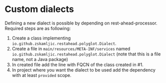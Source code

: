 # Custom dialects

Defining a new dialect is possible by depending on rest-ahead-processor. Required steps are as following:

1. Create a class implementing `io.github.zskamljic.restahead.polyglot.Dialect`.
2. Create a file in `main/resources/META-INF/services` named `io.github.zskamljic.restahead.polyglot.Dialect` (note that
   this is a file name, not a Java package)
3. In created file add the line with FQCN of the class created in #1.
4. In project where you want the dialect to be used add the dependency with at least `provided` scope.